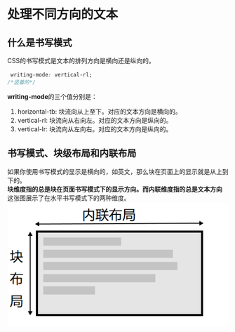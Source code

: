 # 处理不同方向的文本
## 什么是书写模式
CSS的书写模式是文本的排列方向是横向还是纵向的。
```css
 writing-mode: vertical-rl;
/*竖着的*/
```
**writing-mode**的三个值分别是：
1. horizontal-tb: 块流向从上至下。对应的文本方向是横向的。  
2. vertical-rl: 块流向从右向左。对应的文本方向是纵向的。  
3. vertical-lr: 块流向从左向右。对应的文本方向是纵向的。
## 书写模式、块级布局和内联布局
如果你使用书写模式的显示是横向的，如英文，那么块在页面上的显示就是从上到下的。  
**块维度指的总是块在页面书写模式下的显示方向。而内联维度指的总是文本方向**
这张图展示了在水平书写模式下的两种维度。  
![](.note_images/04bf2dfb.png)

